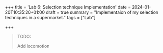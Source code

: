 +++
title = 'Lab 6: Selection technique Implementation'
date = 2024-01-20T10:35:20+01:00
draft = true
summary = "Implementaion of my selection techniques in a supermarket."
tags = ["Lab"]

+++
> TODO:
>
> Add locomotion
>
> 